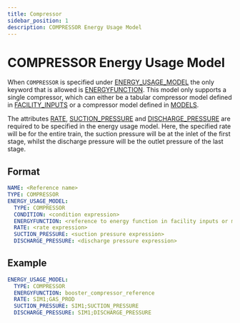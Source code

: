 ```yaml
---
title: Compressor
sidebar_position: 1
description: COMPRESSOR Energy Usage Model
---
```


# COMPRESSOR Energy Usage Model

When `COMPRESSOR` is specified under [ENERGY_USAGE_MODEL](/about/references/ENERGY_USAGE_MODEL.md) the only keyword that is allowed is [ENERGYFUNCTION](/about/references/ENERGYFUNCTION.md).
This model only supports a single compressor, which can either be a tabular compressor model defined in [FACILITY_INPUTS](/about/modelling/setup/facility_inputs/index.md)  or a compressor model defined in [MODELS](/about/modelling/setup/models/index.md).

The attributes [RATE](/about/references/RATE.md), [SUCTION_PRESSURE](/about/references/SUCTION_PRESSURE.md) and
[DISCHARGE_PRESSURE](/about/references/DISCHARGE_PRESSURE.md) are required to be specified in the energy usage model. Here, the specified rate will be for the entire train, the
suction pressure will be at the inlet of the first stage, whilst the discharge pressure will be the outlet pressure of the last stage.

## Format

~~~~~~~~yaml
NAME: <Reference name>
TYPE: COMPRESSOR
ENERGY_USAGE_MODEL:
  TYPE: COMPRESSOR
  CONDITION: <condition expression>
  ENERGYFUNCTION: <reference to energy function in facility inputs or models of compressor type>
  RATE: <rate expression>
  SUCTION_PRESSURE: <suction pressure expression>
  DISCHARGE_PRESSURE: <discharge pressure expression>
~~~~~~~~

## Example

~~~~~~~~yaml
ENERGY_USAGE_MODEL:
  TYPE: COMPRESSOR
  ENERGYFUNCTION: booster_compressor_reference
  RATE: SIM1;GAS_PROD
  SUCTION_PRESSURE: SIM1;SUCTION_PRESSURE
  DISCHARGE_PRESSURE: SIM1;DISCHARGE_PRESSURE
~~~~~~~~